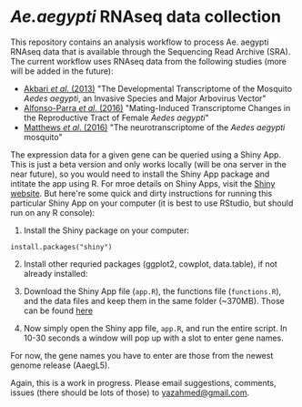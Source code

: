 # *Ae.aegypti* RNAseq data collection

This repository contains an analysis workflow to process Ae. aegypti RNAseq data that is available through the Sequencing Read Archive (SRA). The current workflow uses RNAseq data from the following studies (more will be added in the future):

* [Akbari *et al*. (2013)](http://www.g3journal.org/content/3/9/1493) "The Developmental Transcriptome of the Mosquito *Aedes aegypti*, an Invasive Species and Major Arbovirus Vector"
* [Alfonso-Parra *et al*. (2016)](http://journals.plos.org/plosntds/article?id=10.1371/journal.pntd.0004451) "Mating-Induced Transcriptome Changes in the Reproductive Tract of Female *Aedes aegypti*"
* [Matthews *et al*. (2016)](https://bmcgenomics.biomedcentral.com/articles/10.1186/s12864-015-2239-0) "The neurotranscriptome of the *Aedes aegypti* mosquito"

The expression data for a given gene can be queried using a Shiny App. This is just a beta version and only works locally (will be ona server in the near future), so you would need to install the Shiny App package and intitate the app using R. For mroe details on Shiny Apps, visit the [Shiny website](https://shiny.rstudio.com). But here're some quick and dirty instructions for running this particular Shiny App on your computer (it is best to use RStudio, but should run on any R console):

1. Install the Shiny package on your computer:

`install.packages("shiny")`

2. Install other requried packages (ggplot2, cowplot, data.table), if not already installed:

3. Download the Shiny App file (`app.R`), the functions file (`functions.R`), and the data files and keep them in the same folder (~370MB). Those can be found [here](https://www.dropbox.com/sh/wiyv3vbc9q069ri/AACpuv4UHhyPIE9-oHcNUnz8a?dl=0)

4. Now simply open the Shiny app file, `app.R`, and run the entire script. In 10-30 seconds a window will pop up with a slot to enter gene names.

For now, the gene names you have to enter are those from the newest genome release (AaegL5).

Again, this is a work in progress. Please email suggestions, comments, issues (there should be lots of those) to yazahmed@gmail.com.
